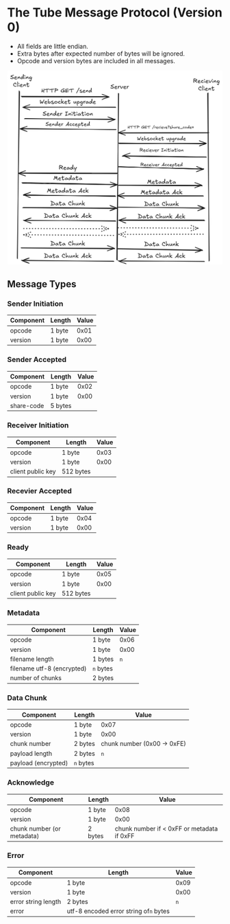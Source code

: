 # The Tube Message Protocol (Version 0)

+ All fields are little endian.
+ Extra bytes after expected number of bytes will be ignored.
+ Opcode and version bytes are included in all messages.

![Sequence diagram for a tube file share.](./MessageSequenceDiagram.png)

## Message Types

### Sender Initiation

| Component         | Length    | Value |
| ----------------- | --------- | ----- |
| opcode            | 1 byte    | 0x01  |
| version           | 1 byte    | 0x00  |
 
### Sender Accepted

| Component         | Length    | Value |
| ----------------- | --------- | ----- |
| opcode            | 1 byte    | 0x02  |
| version           | 1 byte    | 0x00  |
| share-code        | 5 bytes   |       |

### Receiver Initiation 

| Component         | Length    | Value |
| ----------------- | --------- | ----- |
| opcode            | 1 byte    | 0x03  |
| version           | 1 byte    | 0x00  |
| client public key | 512 bytes |       |

### Recevier Accepted

| Component         | Length    | Value |
| ----------------- | --------- | ----- |
| opcode            | 1 byte    | 0x04  |
| version           | 1 byte    | 0x00  |

### Ready 

| Component         | Length    | Value |
| ----------------- | --------- | ----- |
| opcode            | 1 byte    | 0x05  |
| version           | 1 byte    | 0x00  |
| client public key | 512 bytes |       |

### Metadata 

| Component                  | Length    | Value |
| -------------------------- | --------- | ----- |
| opcode                     | 1 byte    | 0x06  |
| version                    | 1 byte    | 0x00  |
| filename length            | 1 bytes   | `n`   |
| filename utf-8 (encrypted) | `n` bytes |       |
| number of chunks           | 2 bytes   |       |

### Data Chunk

| Component           | Length  | Value |
| ------------------- | ------- | ----- |
| opcode              | 1 byte  | 0x07  |
| version             | 1 byte  | 0x00  |
| chunk number        | 2 bytes | chunk number (0x00 -> 0xFE)|
| payload length      | 2 bytes | `n`   |
| payload (encrypted) | `n` bytes |     |

### Acknowledge

| Component           | Length  | Value |
| ------------------- | ------- | ----- |
| opcode              | 1 byte  | 0x08  |
| version             | 1 byte  | 0x00  |
| chunk number (or metadata) | 2 bytes | chunk number if < 0xFF or metadata if 0xFF |

### Error

| Component           | Length  | Value |
| ------------------- | ------- | ----- |
| opcode              | 1 byte  | 0x09  |
| version             | 1 byte  | 0x00  |
| error string length | 2 bytes | `n`   |
| error               | utf-8 encoded error string of`n` bytes |  |

